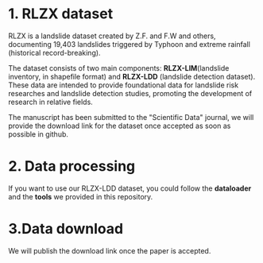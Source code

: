 
# 1. RLZX dataset
RLZX is a landslide dataset created by Z.F. and F.W and others, documenting 19,403 landslides triggered by Typhoon and extreme rainfall (historical record-breaking). 

The dataset consists of two main components: **RLZX-LIM**(landslide inventory, in shapefile format) and **RLZX-LDD** (landslide detection dataset). These data are intended to provide foundational data for landslide risk researches and landslide detection studies, promoting the development of research in relative fields.

The manuscript has been submitted to the "Scientific Data" journal, we will provide the download link for the dataset once accepted as soon as possible in github.

# 2. Data processing
If you want to use our RLZX-LDD dataset, you could follow the **dataloader** and the **tools** we provided in this repository.

# 3.Data download
We will publish the download link once the paper is accepted.

